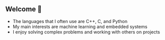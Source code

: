 ## Welcome 👋
- The languages that I often use are C++, C, and Python
- My main interests are machine learning and embedded systems
- I enjoy solving complex problems and working with others on projects
